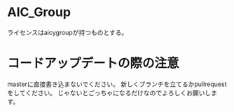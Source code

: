 # AIC_Group
ライセンスはaicygroupが持つものとする。

# コードアップデートの際の注意
masterに直接書き込まないでください。
新しくブランチを立てるかpullrequestをしてください。
じゃないとごっちゃになるだけなのでよろしくお願いします。
